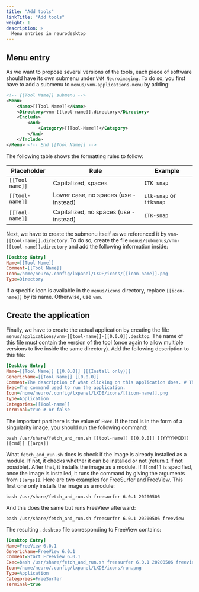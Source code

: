 ```yaml
---
title: "Add tools"
linkTitle: "Add tools"
weight: 1
description: >
  Menu entries in neurodesktop
---
```


## Menu entry
As we want to propose several versions of the tools, each piece of software should have its own submenu under `VNM Neuroimaging`.
To do so, you first have to add a submenu to `menus/vnm-applications.menu` by adding:
```xml
<!-- [[Tool Name]] submenu -->
<Menu>
    <Name>[[Tool Name]]</Name>
    <Directory>vnm-[[tool-name]].directory</Directory>
    <Include>
        <And>
            <Category>[[Tool-Name]]</Category>
        </And>
    </Include>
</Menu> <!-- End [[Tool Name]] -->
```
The following table shows the formatting rules to follow:

Placeholder | Rule | Example
------------|------|---------
`[[Tool name]]` | Capitalized, spaces | `ITK snap`
`[[tool-name]]` | Lower case, no spaces (use `-` instead) | `itk-snap` or `itksnap`
`[[Tool-name]]` | Capitalized, no spaces (use `-` instead) | `ITK-snap`

Next, we have to create the submenu itself as we referenced it by `vnm-[[tool-name]].directory`. To do so, create the file `menus/submenus/vnm-[[tool-name]].directory` and add the following information inside:
```ini
[Desktop Entry]
Name=[[Tool Name]]
Comment=[[Tool Name]]
Icon=/home/neuro/.config/lxpanel/LXDE/icons/[[icon-name]].png
Type=Directory
```
If a specific icon is available in the `menus/icons` directory, replace `[[icon-name]]` by its name. Otherwise, use `vnm`.

## Create the application

Finally, we have to create the actual application by creating the file `menus/applications/vnm-[[tool-name]]-[[0.0.0]].desktop`. The name of this file must contain the version of the tool (once again to allow multiple versions to live inside the same directory). Add the following description to this file:
```ini
[Desktop Entry]
Name=[[Tool Name]] [[0.0.0]] [[(Install only)]]
GenericName=[[Tool Name]] [[0.0.0]]
Comment=The description of what clicking on this application does. # This will be the tooltip of the application.
Exec=The command used to run the application.
Icon=/home/neuro/.config/lxpanel/LXDE/icons/[[icon-name]].png
Type=Application
Categories=[[Tool-name]]
Terminal=true # or false
```

The important part here is the value of `Exec`. If the tool is in the form of a singularity image, you should run the following command:
```shell
bash /usr/share/fetch_and_run.sh [[tool-name]] [[0.0.0]] [[YYYYMMDD]] [[cmd]] [[args]]
```
What `fetch_and_run.sh` does is check if the image is already installed as a module. If not, it checks whether it can be installed or not (return `1` if not possible). After that, it installs the image as a module.
If `[[cmd]]` is specified, once the image is installed, it runs the command by giving the arguments from `[[args]]`.
Here are two examples for FreeSurfer and FreeView. This first one only installs the image as a module:
```shell
bash /usr/share/fetch_and_run.sh freesurfer 6.0.1 20200506
```
And this does the same but runs FreeView afterward:
```shell
bash /usr/share/fetch_and_run.sh freesurfer 6.0.1 20200506 freeview
```

The resulting `.desktop` file corresponding to FreeView contains:
```ini
[Desktop Entry]
Name=FreeView 6.0.1
GenericName=FreeView 6.0.1
Comment=Start FreeView 6.0.1
Exec=bash /usr/share/fetch_and_run.sh freesurfer 6.0.1 20200506 freeview
Icon=/home/neuro/.config/lxpanel/LXDE/icons/run.png
Type=Application
Categories=FreeSurfer
Terminal=true
```